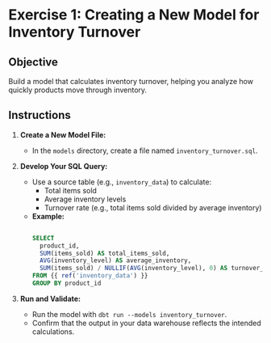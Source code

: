 # Exercise 1: Creating a New Model for Inventory Turnover

## Objective
Build a model that calculates inventory turnover, helping you analyze how quickly products move through inventory.

## Instructions
1. **Create a New Model File:**
   - In the `models` directory, create a file named `inventory_turnover.sql`.

2. **Develop Your SQL Query:**
   - Use a source table (e.g., `inventory_data`) to calculate:
     - Total items sold
     - Average inventory levels
     - Turnover rate (e.g., total items sold divided by average inventory)
   - **Example:**
     ```sql
     
     SELECT
       product_id,
       SUM(items_sold) AS total_items_sold,
       AVG(inventory_level) AS average_inventory,
       SUM(items_sold) / NULLIF(AVG(inventory_level), 0) AS turnover_rate
     FROM {{ ref('inventory_data') }}
     GROUP BY product_id
     
     ```

3. **Run and Validate:**
   - Run the model with `dbt run --models inventory_turnover`.
   - Confirm that the output in your data warehouse reflects the intended calculations.